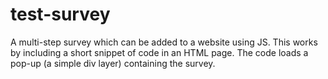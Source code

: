 # test-survey
A multi-step survey which can be added to a website using JS. This works by including a short snippet of code in an HTML page. The code loads a pop-up (a simple div layer) containing the survey.
